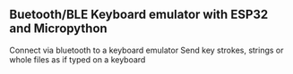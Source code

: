 ## Buetooth/BLE Keyboard emulator with ESP32 and Micropython

Connect via bluetooth to a keyboard emulator
Send key strokes, strings or whole files as if typed on a keyboard
